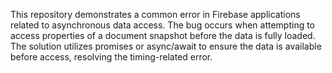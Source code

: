 This repository demonstrates a common error in Firebase applications related to asynchronous data access. The bug occurs when attempting to access properties of a document snapshot before the data is fully loaded. The solution utilizes promises or async/await to ensure the data is available before access, resolving the timing-related error.